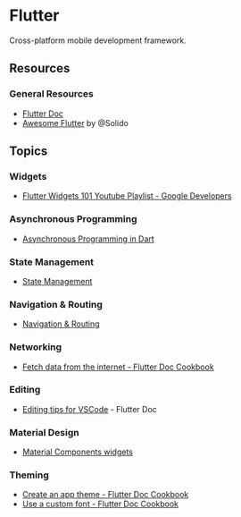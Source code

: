 # Flutter

Cross-platform mobile development framework.

## Resources

### General Resources

- [Flutter Doc](https://flutter.dev)
- [Awesome Flutter](https://github.com/Solido/awesome-flutter) by @Solido

## Topics

### Widgets

- [Flutter Widgets 101 Youtube Playlist - Google Developers](https://youtube.com/playlist?list=PLOU2XLYxmsIJyiwUPCou_OVTpRIn_8UMd)

### Asynchronous Programming

- [Asynchronous Programming in Dart](https://dart.dev/codelabs/async-await)

### State Management

- [State Management](https://flutter.dev/docs/development/data-and-backend/state-mgmt)

### Navigation & Routing

- [Navigation & Routing](https://medium.com/flutter/learning-flutters-new-navigation-and-routing-system-7c9068155ade)

### Networking

- [Fetch data from the internet - Flutter Doc Cookbook](https://flutter.dev/docs/cookbook/networking/fetch-data)

### Editing

- [Editing tips for VSCode](https://flutter.dev/docs/development/tools/vs-code#editing-tips-for-flutter-code) - Flutter Doc

### Material Design

- [Material Components widgets](https://flutter.dev/docs/development/ui/widgets/material)

### Theming

- [Create an app theme - Flutter Doc Cookbook](https://flutter.dev/docs/cookbook/design/themes#creating-an-app-theme)
- [Use a custom font - Flutter Doc Cookbook](https://flutter.dev/docs/cookbook/design/fonts#1-import-the-font-files)

